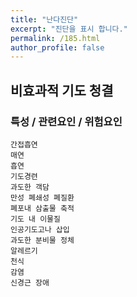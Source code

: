 ```yaml
---
title: "난다진단"
excerpt: "진단을 표시 합니다."
permalink: /185.html
author_profile: false
---
```

## 비효과적 기도 청결



### 특성 / 관련요인 / 위험요인

>   

    간접흡연
    매연
    흡연
    기도경련
    과도한 객담
    만성 폐쇄성 폐질환
    폐포내 삼출물 축적
    기도 내 이물질
    인공기도고나 삽입
    과도한 분비물 정체
    알레르기
    천식
    감염
    신경근 장애
